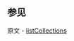 ## 参见

原文 - [listCollections]( https://docs.mongodb.com/manual/reference/command/listCollections/ )

